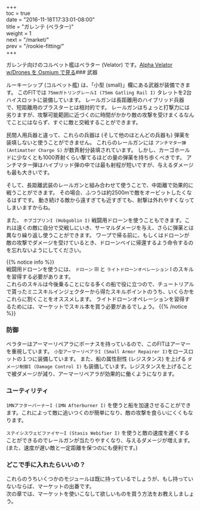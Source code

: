 +++  
toc = true  
date = "2016-11-18T17:33:01-08:00"  
title = "ガレンテ (ベラター)"  
weight = 1  
next = "/market/"  
prev = "/rookie-fitting/"  
+++

ガレンテ向けのコルベット艦はベラター (Velator) です。<object type="image/svg+xml" data="https://o.smium.org/api/convert/119448/svg/119448-alpha-velator-wdrones.svg?privatetoken=4210567194314014720"><a href="https://o.smium.org/loadout/private/119448/4210567194314014720">Alpha Velator w/Drones を Osmium で見る</a></object>### 武器

ルーキーシップ (コルベット艦) は、「小型 (small)」欄にある武器が装備できます。 このFITでは `75mmガトリングレールI (75mm Gatling Rail I)` タレットを2台ハイスロットに装備しています。 レールガンは長距離用のハイブリッド兵器で、短距離用のブラスターとは相対的です。 レールガンはちょっと打撃力には劣りますが、攻撃可能範囲に近づくのに時間がかかり敵の攻撃を受けまくるなんてことにはならず、すぐに敵と交戦することができます。

民間人用兵器と違って、これらの兵器は (そして他のほとんどの兵器も) 弾薬を装填しないと使うことができません。 これらのレールガンには `アンチマター弾 (Antimatter Charge S)` が数斉射分装填されています。 しかし、カーゴホールドに少なくとも1000斉射くらい撃てるほどの量の弾薬を持ち歩くべきです。 アンチマター弾はハイブリッド弾の中では最も射程が短いですが、与えるダメージも最も大きいです。

そして、長距離武装のレールガンと組み合わせて使うことで、中距離で効果的に戦うことができます。 その場合、ふつうは約2500mで敵をオービットしたくなるはずです。 動き続ける敵から遠すぎても近すぎても、射撃は外れやすくなってしまいますからね。

また、 `ホブゴブリンI (Hobgoblin I)` 戦闘用ドローンを使うこともできます。これは遠くの敵に自分で交戦しにいき、サーマルダメージを与え、さらに弾薬とは異なり繰り返し使うことができます。 ワープで帰る前に、もしくはドローンが敵の攻撃でダメージを受けているとき、ドローンベイに帰還するよう命令するのを忘れないようにしてください。

{{% notice info %}}  
戦闘用ドローンを使うには、 `ドローン` III と `ライトドローンオペレーション` I のスキルを習得する必要があります。  
これらのスキルは今後乗ることになる多くの船で役に立つので、チュートリアルで貰ったミニスキルインジェクターから得たスキルポイントのうち、いくらかをこれらに割くことをオススメします。 ライトドローンオペレーションを習得するためには、マーケットでスキル本を買う必要があるでしょう。 {{% /notice %}}

### 防御

ベラターはアーマーリペアラにボーナスを持っているので、このFITはアーマーを重視しています。 `小型アーマーリペアラI (Small Armor Repairer I)`をロースロットの１つに装備しています。 また、船の属性耐性 (レジスタンス) を上げる `ダメージ制御I (Damage Control I)` も装備しています。レジスタンスを上げることで被ダメージが減り、アーマーリペアラが効果的に働くようになります。

### ユーティリティ

`1MNアフターバーナーI (1MN Afterburner I)` を使うと船を加速させることができます。これによって敵に追いつくのが簡単になり、敵の攻撃を食らいにくくもなります。

`ステイシスウェビファイヤーI (Stasis Webifier I)` を使うと敵の速度を遅くすることができるのでレールガンが当たりやすくなり、与えるダメージが増えます。(また、速度が遅い敵と一定距離を保つのにも便利です。)

### どこで手に入れたらいいの？

これらのうちいくつかのモジュールは既に持っているでしょうが、もし持っていないならば、マーケットの出番です。  
次の章では、マーケットを使いこなして欲しいものを買う方法をお教えしましょう。